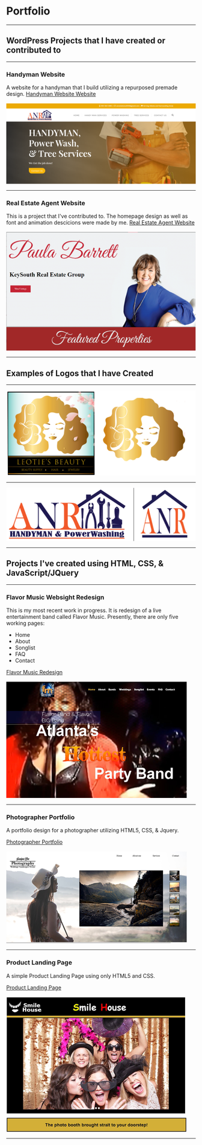 # Portfolio
---
## WordPress Projects that I have created or contributed to
---
### Handyman Website
A website for a handyman that I build utilizing a repurposed premade design.
[Handyman Website Website](http://anrsolutionsservices.com/)
<br><br>
![tm](images/anrHomepage.PNG)

---
### Real Estate Agent Website
This is a project that I've contributed to. The homepage design as well as font and animation descicions were made by me. 
[Real Estate Agent Website](https://paulabarrett.net/)
<br><br>
![tm](images/PaulaB.PNG)

---

## Examples of Logos that I have Created

---
![tm](images/leotie-logo-side.png)

---
![tm](images/ANR-Logo-Side.png)

---

## Projects I've created using HTML, CSS, & JavaScript/JQuery

---

### Flavor Music Websight Redesign 
This is my most recent work in progress. It is redesign of a live entertainment
band called Flavor Music. Presently, there are only five working pages:
* Home 
* About 
* Songlist 
* FAQ 
* Contact

[Flavor Music Redesign ](/flavor/index.html)
<br><br>
![tm](images/flavorT.png)


---
### Photographer Portfolio

A portfolio design for a photographer utilizing HTML5, CSS, & Jquery.

[Photographer Portfolio](/portfolio/index.html)
<br><br>
![tm](images/portfoliotm.png)

---
### Product Landing Page

A simple Product Landing Page using only HTML5 and CSS.

[Product Landing Page](/ProductLanding/ProductLandingPage.html)
<br><br>
![tm](images/landingtn.png)

---










<!-- Remove above link if you don't want to attibute -->
